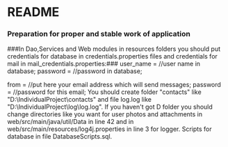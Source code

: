 # README #

### Preparation for proper and stable work of application ###
###In Dao,Services and Web modules in resources folders you should put credentials for database in credentials.properties files and 
credentials for mail in mail_credentials.properties:###
user_name = //user name in database;
password = //password in database;

from = //put here your email address which will send messages;
password = //password for this email;
You should create folder "contacts" like "D:\IndividualProject\contacts\" and file log.log like "D:\IndividualProject\log\log.log".
If you haven't got D folder you should change directories like you want for user photos and attachments in web/src/main/java/util/Data in line 42
and in web/src/main/resources/log4j.properties in line 3 for logger.
Scripts for database in file DatabaseScripts.sql.